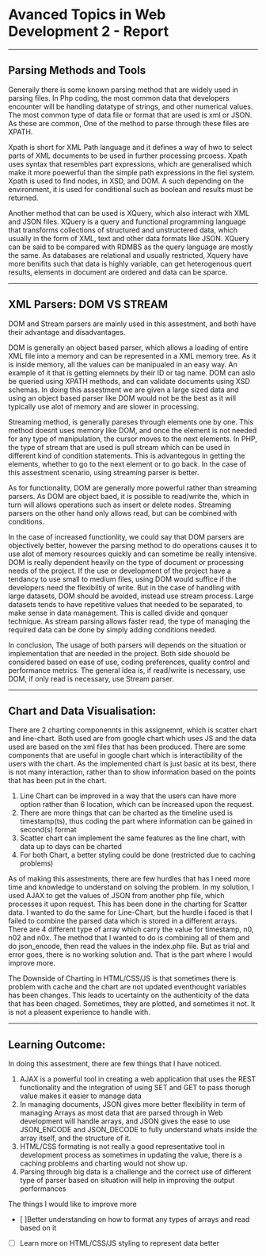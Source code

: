 Avanced Topics in Web Development 2 - Report
=======

---
## Parsing Methods and Tools

Generaily there is some known parsing method that are widely used in parsing files. In Php coding, the most common data that developers encounter will be handling datatype of strings, and other numerical values. The most common type of data file or format that are used is xml or JSON. As these are common, One of the method to parse through these files are XPATH. 

Xpath is short for XML Path language and it defines a way of hwo to select parts of XML  documents to be used in further processing prcoess. Xpath uses syntax that resembles part expressions, which are generalised which make it more poewerful than the simple path expressions in the fiel system. Xpath is used to find nodes, in XSD, and DOM. A such depending on the environment, it is used for conditional such as boolean and results must be returned. 

Another method that can be used is XQuery, which also interact with XML and JSON files. XQuery is a query and functional programming language that transforms collections of structured and unstructered data, which usually in the form of XML, text and other data formats  like JSON. XQuery can be said to be compared with RDMBS as the query language are mostly the same. As databases are relational and usually restricted, Xquery have more benifits such that data is highly variable, can get heterogenous quert results, elements in document are ordered and data can be sparce. 

---  
## XML Parsers: DOM VS STREAM

DOM and Stream parsers are mainly used in this assestment, and both have their advantage and disadvantages. 

DOM is generally an object based parser, which allows a loading of entire XML file into a memory and can be represented in a XML memory tree. As it is inside memory, all the values can be manipualed in an easy way. An example of it that is getting elemnets by their ID or tag name. DOM can aslo be queried using XPATH methods, and can validate documents using XSD schemas. In doing this assestment we are given a large sized data and using an object based parser like DOM would not be the best as it will typically use alot of memory and are slower in processing.

Streaming method, is generally pareses through elements one by one. This method doesnt uses memory like DOM, and once the element is not needed for any type of manipulation, the cursor moves to the next elements. In PHP, the type of stream that are used is pull stream which can be used in different kind of condition statements. This is advantegous in getting the elements, whether to go to the next element or to go back. In the case of this assestment scenario, using streaming parser is better.

As for functionality, DOM are generally more powerful rather than streaming parsers. As DOM are object baed, it is possible to read/write the, which in turn will allows operations such as insert or delete nodes. Streaming parsers on the other hand only allows read, but can be combined with conditions.  

In the case of increased functionlity, we could say that DOM parsers are objectively better, however the parsing method to do operations causes it to use alot of memory resources quickly and can sometime be really intensive. DOM is really dependent heavily on the type of document or processing needs of the project. If the use or development of the project have a tendancy to use small to medium files, using DOM would suffice if the developers need the flexibiltiy of write. But in the case of handling with large datasets, DOM should be avoided, instead use stream process. Large datasets tends to have repetitive values that needed to be separated, to make sense in data management. This is called divide and qonquer technique. As stream parsing allows faster read, the type of managing the required data can be done by simply adding conditions needed. 

In conclusion, The usage of both parsers will depends on the situation or implementation that are needed in the project. Both side shouold be considered based on ease of use, coding preferences, quality control and performance metrics. The general idea is, if read/write is necessary, use DOM, if only read is necessary, use Stream parser.

---
## Chart and Data Visualisation:

There are 2 charting componennts in this assignemnt, which is scatter chart and line-chart. Both used are from google chart which uses JS and the data used are based on the xml files that has been produced. There are some components that are useful in google chart which is interactibility of the users with the chart. As the implemented chart is just basic at its best, there is not many interaction, rather than to show information based on the points that has been put in the chart.
1. Line Chart can be improved in a way that the users can have more option rather than 6 location, which can be increased upon the request.
2. There are more things that can be charted as the timeline used is timestamp(ts), thus coding the part where information can be gained in second(s) format
3. Scatter chart can implement the same features as the line chart, with data up to days can be charted
4. For both Chart, a better styling could be done (restricted due to caching problems)

As of making this assestments, there are few hurdles that has I need more time and knowledge to understand on solving the problem. In my solution, I used AJAX to get the values of JSON from another php file, which processes it upon request. This has been done in the charting for Scatter data. I wanted to do the same for Line-Chart, but the hurdle i faced is that I failed to combine the parsed data which is stored in a different arrays. There are 4 different type of array which carry the value for timestamp, n0, n02 and n0x. The method that I wanted to do is combining all of them and do json_encode, then read the values in the index.php file. But as trial and error goes, there is no working solution and. That is the part where I would improve more.

The Downside of Charting in HTML/CSS/JS is that sometimes there is problem with cache and the chart are not updated eventhought variables has been changes. This leads to ucertainty on the authenticity of the data that has been chaged. Sometimes, they are plotted, and sometimes it not. It is not a pleasent experience to handle with.

---
## Learning Outcome:

In doing this assestment, there are few things that I have noticed.
1. AJAX is a powerful tool in creating a web application that uses the REST functionality and the integration of using SET and GET to pass thorugh value makes it easier to manage data
2. In managing documents, JSON gives more better flexibility in term of managing Arrays as most data that are parsed through in Web development will handle arrays, and JSON gives the ease to use JSON_ENCODE and JSON_DECODE to fully understand whats inside the array itself, and the structure of it.
3. HTML/CSS formating is not really a good representative tool in development process as sometimes in updating the value, there is a caching problems and charting would not show up.
4. Parsing through big data is a challenge and the correct use of different type of parser based on situation will help in improving the output performances

The things I would like to improve more
- [ ]Better understanding on how to format any types of arrays and read based on it
- [ ] Learn more on HTML/CSS/JS styling to represent data better
